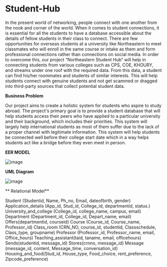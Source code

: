 # Student-Hub

In the present world of networking, people connect with one another from the nook and corner of 
the world. When it comes to student connections, it is essential for all the students to have a 
database accessible about the details of fellow students in their class to connect. There are few 
opportunities for overseas students at a university like Northeastern to meet classmates who will 
enroll in the same course or intake as them and form professional connections rather than 
connections on social media. In order to overcome this, our project “Northeastern Student Hub“
will help in connecting students from various colleges such as CPS, COE, KHOURY, and streams 
under one roof with the required data. From this data, a student can find his/her roommates and 
students of similar interests. This will help students connect with genuine students and not get 
scammed or dragged into third-party sources that collect potential student data.

**Business Problem**

Our project aims to create a holistic system for students who aspire to study abroad. The project's 
primary goal is to provide a student database that will help students access their peers who have 
applied to a particular university and their background, which includes their priorities. This system 
will largely help international students as most of them suffer due to the lack of a proper channel
with legitimate information. This system will help students be connected well before their college 
start date which in a way helps students act like a bridge before they even meet in person.

**EER MODEL**

![image](https://user-images.githubusercontent.com/66838658/208557684-91098e58-f27d-491e-af40-b231ada73e9e.png)

**UML Diagram**

![image](https://user-images.githubusercontent.com/66838658/208557744-b3d5b66d-84da-4c80-95dc-ba0ebc8f9670.png)

** Relational Model** 

Student (Studentid, Name, Ph_no, Email, dateofbirth, gender)
Application_details (App_id, Stud_id, College_id, departmentid, status.)
University_and_college (College_id, college_name, campus, email)
Department (Department_id, College_id, Depart_name, email)
Offers(departmentid, courseid)
Course (Course_id, Course_name, Professor_id)
Class_room (CRN_NO, course_id, studentid, Classschedule, Class_type, groupname)
Professor (Professor_id, Professor_name, email, Office_hours)
Teaching_assistant(taid, taname, email, officehours)
Sends(studentid, message_id)
Stores(crnno, message_id)
Message (message_id, content, Message_time, conversation_id)
Housing_and_food(Stud_id, House_type, Food_choice, rent_preference, Zipcode_preference)

